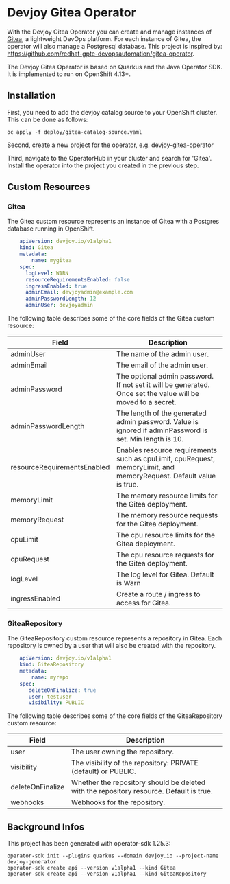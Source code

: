 # Devjoy Gitea Operator

 With the Devjoy Gitea Operator you can create and manage instances of [Gitea](https://about.gitea.com), a lightweight DevOps platform. For each instance of Gitea, the operator will also manage a Postgresql database. This project is inspired by: https://github.com/redhat-gpte-devopsautomation/gitea-operator.

The Devjoy Gitea Operator is based on Quarkus and the Java Operator SDK. It is implemented to run on OpenShift 4.13+.  


## Installation
First, you need to add the devjoy catalog source to your OpenShift cluster. This can be done as follows:

`oc apply -f deploy/gitea-catalog-source.yaml`

Second, create a new project for the operator, e.g. devjoy-gitea-operator

Third, navigate to the OperatorHub in your cluster and search for 'Gitea'. Install the operator into the project you created in the previous step. 

## Custom Resources 

### Gitea

The Gitea custom resource represents an instance of Gitea with a Postgres database running in OpenShift.

```yml
    apiVersion: devjoy.io/v1alpha1
    kind: Gitea
    metadata:
        name: mygitea
    spec:
      logLevel: WARN
      resourceRequirementsEnabled: false
      ingressEnabled: true
      adminEmail: devjoyadmin@example.com
      adminPasswordLength: 12
      adminUser: devjoyadmin
```

The following table describes some of the core fields of the Gitea custom resource:

| Field                         | Description |
| -----------                   | ----------- |
| adminUser                     | The name of the admin user.       |
| adminEmail                    | The email of the admin user.       |
| adminPassword                 | The optional admin password. If not set it will be generated. Once set the value will be moved to a secret.        |
| adminPasswordLength           | The length of the generated admin password. Value is ignored if adminPassword is set. Min length is 10.            |
| resourceRequirementsEnabled   | Enables resource requirements such as cpuLimit, cpuRequest, memoryLimit, and memoryRequest. Default value is true. |
| memoryLimit                   | The memory resource limits for the Gitea deployment.                                                               |
| memoryRequest                 | The memory resource requests for the Gitea deployment.                                                             |
| cpuLimit                      | The cpu resource limits for the Gitea deployment.                                                                  |
| cpuRequest                    | The cpu resource requests for the Gitea deployment.                                                                |
| logLevel                      | The log level for Gitea. Default is Warn                                                                           |
| ingressEnabled                | Create a route / ingress to access for Gitea.                                                                      |


### GiteaRepository

The GiteaRepository custom resource represents a repository in Gitea. Each repository is owned by a user that will also be created with the repository.

```yml
    apiVersion: devjoy.io/v1alpha1
    kind: GiteaRepository
    metadata:
        name: myrepo
    spec:
       deleteOnFinalize: true
       user: testuser
       visibility: PUBLIC
```

The following table describes some of the core fields of the GiteaRepository custom resource:

| Field                         | Description |
| -----------                   | ----------- |
| user                          | The user owning the repository.       |
| visibility                    | The visibility of the repository: PRIVATE (default) or PUBLIC.     |
| deleteOnFinalize              | Whether the repository should be deleted with the repository resource. Default is true.    |
| webhooks                      | Webhooks for the repository.            |


## Background Infos
This project has been generated with operator-sdk 1.25.3:

    operator-sdk init --plugins quarkus --domain devjoy.io --project-name devjoy-generator
    operator-sdk create api --version v1alpha1 --kind Gitea
    operator-sdk create api --version v1alpha1 --kind GiteaRepository
    


